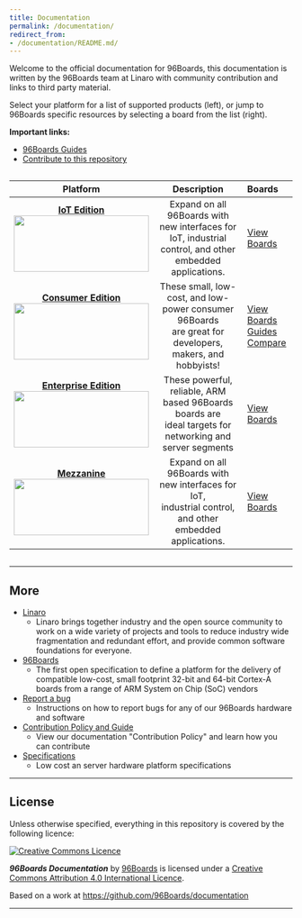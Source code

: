 ```yaml
---
title: Documentation
permalink: /documentation/
redirect_from:
- /documentation/README.md/
---
```

Welcome to the official documentation for 96Boards, this documentation is written by the 96Boards team at Linaro with community contribution and links to third party material.

Select your platform for a list of supported products (left), or jump to 96Boards specific resources by selecting a board from the list (right).

**Important links:**

- [96Boards Guides](guides/)
- [Contribute to this repository](CONTRIBUTE/)

<div style="overflow-x:scroll;" markdown="1">

| Platform                                | Description                                 | Boards                                     |
|:---------------------------------------:|:-------------------------------------------:|:-------------------------------------------|
|  [**IoT Edition**](iot/) <br>[<img src="/assets/images/content/96IoT.svg" width="240" height="100" />](iot/) | Expand on all 96Boards with new interfaces for IoT, industrial<br>control, and other embedded applications. | [View Boards](iot/) |
|  [**Consumer Edition**](consumer/)<br> [<img src="/assets/images/content/96Consumer.svg" width="240" height="100" />](consumer/) <br> | These small, low-cost, and low-power consumer 96Boards<br>are great for developers, makers, and hobbyists! | [View Boards](consumer/)<br>[Guides](consumer/guides/)<br>[Compare](consumer/guides/compare_96boards_ce/)  |
|  [**Enterprise Edition**](enterprise/) <br>[<img src="/assets/images/content/96Enterprise.svg" width="240" height="100" />](enterprise/)| These powerful, reliable, ARM based 96Boards boards are<br>ideal targets for networking and server segments| [View Boards](enterprise/)<br> |
|  [**Mezzanine**](mezzanine/) <br>[<img src="/assets/images/content/96Partner.svg" width="240" height="100" />](mezzanine/) | Expand on all 96Boards with new interfaces for IoT,<br>industrial control, and other embedded applications. | [View Boards](mezzanine/) |

</div>

***

## More

- [Linaro](http://www.linaro.org/about/)
   - Linaro brings together industry and the open source community to work on a wide variety of projects and tools to reduce industry wide fragmentation and redundant effort, and provide common software foundations for everyone.
- [96Boards](https://www.96boards.org/about)
   - The first open specification to define a platform for the delivery of compatible low-cost, small footprint 32-bit and 64-bit Cortex-A boards from a range of ARM System on Chip (SoC) vendors
- [Report a bug](Extras/Report_a_bug/)
   - Instructions on how to report bugs for any of our 96Boards hardware and software
- [Contribution Policy and Guide](CONTRIBUTE/)
   - View our documentation "Contribution Policy" and learn how you can contribute
- [Specifications](Specifications/)
   - Low cost an server hardware platform specifications

***

## License

Unless otherwise specified, everything in this repository is covered by the following licence:

[![Creative Commons Licence](https://licensebuttons.net/l/by-sa/4.0/88x31.png)](http://creativecommons.org/licenses/by-sa/4.0/)

***96Boards Documentation*** by [96Boards](https://www.96boards.org/) is licensed under a [Creative Commons Attribution 4.0 International Licence](http://creativecommons.org/licenses/by-sa/4.0/).

Based on a work at https://github.com/96Boards/documentation

***
